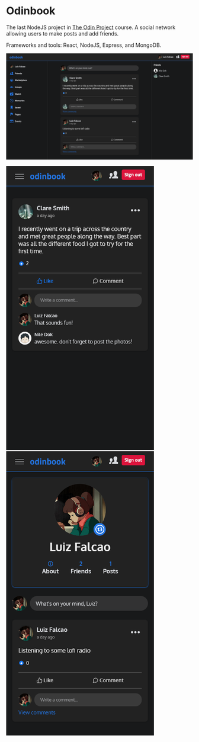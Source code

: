 # Odinbook

The last NodeJS project in [The Odin Project](https://www.theodinproject.com/paths/full-stack-javascript/courses/nodejs/lessons/odin-book) course. A social network allowing users to make posts and add friends.

Frameworks and tools: React, NodeJS, Express, and MongoDB.

![Home](./docs/home.png)

<div>
  <img src="./docs/post.png" alt="Post" />
  <img src="./docs/profile.png" alt="Profile" />
</div>
